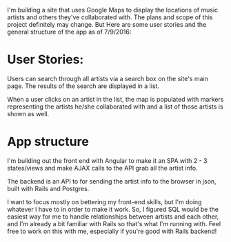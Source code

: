 I'm building a site that uses Google Maps to display the locations of music artists and others they've collaborated with. The plans and scope of this project definitely may change.  But Here are some user stories and the general structure of the app as of 7/9/2016:

# User Stories:

Users can search through all artists via a search box on the site's main page.
The results of the search are displayed in a list.

When a user clicks on an artist in the list, the map is populated with markers
representing the artists he/she collaborated with and a list of those artists is shown as well.

# App structure

I'm building out the front end with Angular to make it an SPA with 2 - 3 states/views
and make AJAX calls to the API grab all the artist info.

The backend is an API to for sending the artist info to the browser in json,
built with Rails and Postgres.

I want to focus mostly on bettering my front-end skills, but I'm doing whatever I have to
in order to make it work.  So, I figured SQL would be the easiest way for me to
handle relationships between artists and each other, and I'm already a bit familiar
with Rails so that's what I'm running with.  Feel free to work on this with me,
especially if you're good with Rails backend!     
